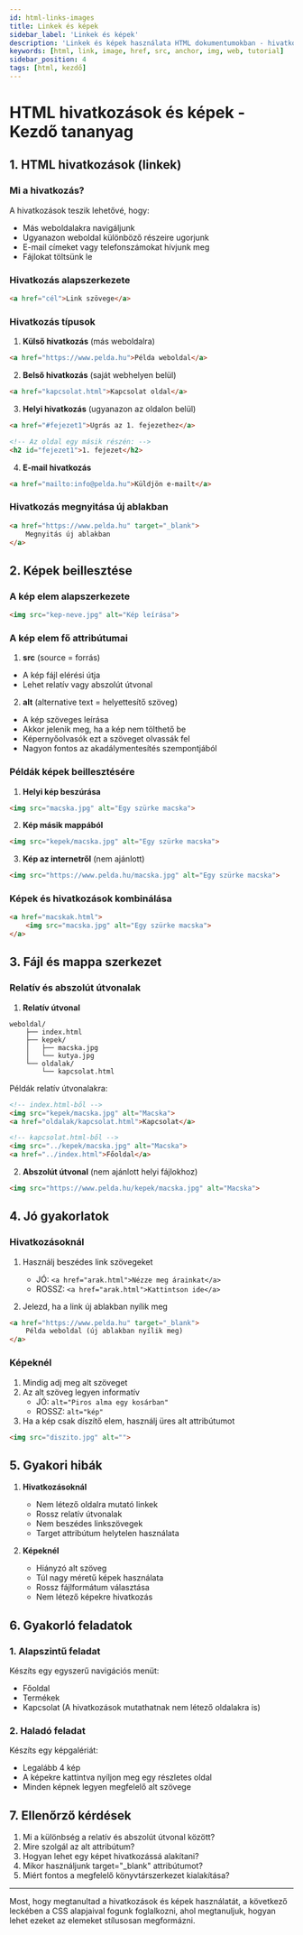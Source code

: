 ```yaml
---
id: html-links-images
title: Linkek és képek
sidebar_label: 'Linkek és képek'
description: 'Linkek és képek használata HTML dokumentumokban - hivatkozások készítése, képek beillesztése és optimalizálása'
keywords: [html, link, image, href, src, anchor, img, web, tutorial]
sidebar_position: 4
tags: [html, kezdő]
---
```


# HTML hivatkozások és képek - Kezdő tananyag

## 1. HTML hivatkozások (linkek)

### Mi a hivatkozás?
A hivatkozások teszik lehetővé, hogy:
- Más weboldalakra navigáljunk
- Ugyanazon weboldal különböző részeire ugorjunk
- E-mail címeket vagy telefonszámokat hívjunk meg
- Fájlokat töltsünk le

### Hivatkozás alapszerkezete
```html
<a href="cél">Link szövege</a>
```

### Hivatkozás típusok

1. **Külső hivatkozás** (más weboldalra)
```html
<a href="https://www.pelda.hu">Példa weboldal</a>
```

2. **Belső hivatkozás** (saját webhelyen belül)
```html
<a href="kapcsolat.html">Kapcsolat oldal</a>
```

3. **Helyi hivatkozás** (ugyanazon az oldalon belül)
```html
<a href="#fejezet1">Ugrás az 1. fejezethez</a>

<!-- Az oldal egy másik részén: -->
<h2 id="fejezet1">1. fejezet</h2>
```

4. **E-mail hivatkozás**
```html
<a href="mailto:info@pelda.hu">Küldjön e-mailt</a>
```

### Hivatkozás megnyitása új ablakban
```html
<a href="https://www.pelda.hu" target="_blank">
    Megnyitás új ablakban
</a>
```

## 2. Képek beillesztése

### A kép elem alapszerkezete
```html
<img src="kep-neve.jpg" alt="Kép leírása">
```

### A kép elem fő attribútumai

1. **src** (source = forrás)
- A kép fájl elérési útja
- Lehet relatív vagy abszolút útvonal

2. **alt** (alternative text = helyettesítő szöveg)
- A kép szöveges leírása
- Akkor jelenik meg, ha a kép nem tölthető be
- Képernyőolvasók ezt a szöveget olvassák fel
- Nagyon fontos az akadálymentesítés szempontjából

### Példák képek beillesztésére

1. **Helyi kép beszúrása**
```html
<img src="macska.jpg" alt="Egy szürke macska">
```

2. **Kép másik mappából**
```html
<img src="kepek/macska.jpg" alt="Egy szürke macska">
```

3. **Kép az internetről** (nem ajánlott)
```html
<img src="https://www.pelda.hu/macska.jpg" alt="Egy szürke macska">
```

### Képek és hivatkozások kombinálása

```html
<a href="macskak.html">
    <img src="macska.jpg" alt="Egy szürke macska">
</a>
```

## 3. Fájl és mappa szerkezet

### Relatív és abszolút útvonalak

1. **Relatív útvonal**
```
weboldal/
    ├── index.html
    ├── kepek/
    │   ├── macska.jpg
    │   └── kutya.jpg
    └── oldalak/
        └── kapcsolat.html
```

Példák relatív útvonalakra:
```html
<!-- index.html-ből -->
<img src="kepek/macska.jpg" alt="Macska">
<a href="oldalak/kapcsolat.html">Kapcsolat</a>

<!-- kapcsolat.html-ből -->
<img src="../kepek/macska.jpg" alt="Macska">
<a href="../index.html">Főoldal</a>
```

2. **Abszolút útvonal** (nem ajánlott helyi fájlokhoz)
```html
<img src="https://www.pelda.hu/kepek/macska.jpg" alt="Macska">
```

## 4. Jó gyakorlatok

### Hivatkozásoknál
1. Használj beszédes link szövegeket
   - JÓ: `<a href="arak.html">Nézze meg árainkat</a>`
   - ROSSZ: `<a href="arak.html">Kattintson ide</a>`

2. Jelezd, ha a link új ablakban nyílik meg
```html
<a href="https://www.pelda.hu" target="_blank">
    Példa weboldal (új ablakban nyílik meg)
</a>
```

### Képeknél
1. Mindig adj meg alt szöveget
2. Az alt szöveg legyen informatív
   - JÓ: `alt="Piros alma egy kosárban"`
   - ROSSZ: `alt="kép"`
3. Ha a kép csak díszítő elem, használj üres alt attribútumot
```html
<img src="diszito.jpg" alt="">
```

## 5. Gyakori hibák

1. **Hivatkozásoknál**
   - Nem létező oldalra mutató linkek
   - Rossz relatív útvonalak
   - Nem beszédes linkszövegek
   - Target attribútum helytelen használata

2. **Képeknél**
   - Hiányzó alt szöveg
   - Túl nagy méretű képek használata
   - Rossz fájlformátum választása
   - Nem létező képekre hivatkozás

## 6. Gyakorló feladatok

### 1. Alapszintű feladat
Készíts egy egyszerű navigációs menüt:
- Főoldal
- Termékek
- Kapcsolat
(A hivatkozások mutathatnak nem létező oldalakra is)

### 2. Haladó feladat
Készíts egy képgalériát:
- Legalább 4 kép
- A képekre kattintva nyíljon meg egy részletes oldal
- Minden képnek legyen megfelelő alt szövege

## 7. Ellenőrző kérdések

1. Mi a különbség a relatív és abszolút útvonal között?
2. Mire szolgál az alt attribútum?
3. Hogyan lehet egy képet hivatkozássá alakítani?
4. Mikor használjunk target="_blank" attribútumot?
5. Miért fontos a megfelelő könyvtárszerkezet kialakítása?

---

Most, hogy megtanultad a hivatkozások és képek használatát, a következő leckében a CSS alapjaival fogunk foglalkozni, ahol megtanuljuk, hogyan lehet ezeket az elemeket stílusosan megformázni.
